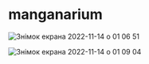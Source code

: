 # manganarium
![Знімок екрана 2022-11-14 о 01 06 51](https://user-images.githubusercontent.com/111540421/201549363-6e63cf5d-7583-4c61-8996-2d8a9e0848c7.png)

![Знімок екрана 2022-11-14 о 01 09 04](https://user-images.githubusercontent.com/111540421/201549435-31708f1f-986f-4fc9-9568-26658dbd1d09.png)
